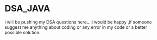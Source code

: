 # DSA_JAVA
i will be pushing my DSA questions here...
i would be happy ,if someone suggest me anything about coding or any error in my code or a better possible solution.
